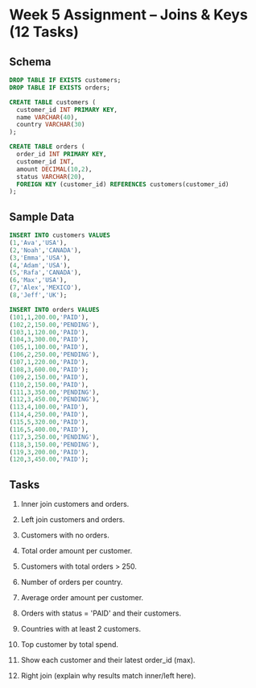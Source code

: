 # Week 5 Assignment – Joins & Keys (12 Tasks)

## Schema
```sql
DROP TABLE IF EXISTS customers;
DROP TABLE IF EXISTS orders;

CREATE TABLE customers (
  customer_id INT PRIMARY KEY,
  name VARCHAR(40),
  country VARCHAR(30)
);

CREATE TABLE orders (
  order_id INT PRIMARY KEY,
  customer_id INT,
  amount DECIMAL(10,2),
  status VARCHAR(20),
  FOREIGN KEY (customer_id) REFERENCES customers(customer_id)
);
```

## Sample Data
```sql
INSERT INTO customers VALUES
(1,'Ava','USA'),
(2,'Noah','CANADA'),
(3,'Emma','USA'),
(4,'Adam','USA'),
(5,'Rafa','CANADA'),
(6,'Max','USA'),
(7,'Alex','MEXICO'),
(8,'Jeff','UK');

INSERT INTO orders VALUES
(101,1,200.00,'PAID'),
(102,2,150.00,'PENDING'),
(103,1,120.00,'PAID'),
(104,3,300.00,'PAID'),
(105,1,100.00,'PAID'),
(106,2,250.00,'PENDING'),
(107,1,220.00,'PAID'),
(108,3,600.00,'PAID');
(109,2,150.00,'PAID'),
(110,2,150.00,'PAID'),
(111,3,350.00,'PENDING'),
(112,3,450.00,'PENDING'),
(113,4,100.00,'PAID'),
(114,4,250.00,'PAID'),
(115,5,320.00,'PAID'),
(116,5,400.00,'PAID'),
(117,3,250.00,'PENDING'),
(118,3,150.00,'PENDING'),
(119,3,200.00,'PAID'),
(120,3,450.00,'PAID');
```

## Tasks

1) Inner join customers and orders.  

2) Left join customers and orders.  

3) Customers with no orders.  

4) Total order amount per customer. 
 
5) Customers with total orders > 250.  

6) Number of orders per country.  

7) Average order amount per customer.  

8) Orders with status = 'PAID' and their customers.  

9) Countries with at least 2 customers.  

10) Top customer by total spend.  

11) Show each customer and their latest order_id (max).  

12) Right join (explain why results match inner/left here).

